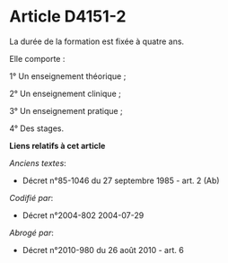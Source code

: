 # Article D4151-2

La durée de la formation est fixée à quatre ans.

Elle comporte :

1° Un enseignement théorique ;

2° Un enseignement clinique ;

3° Un enseignement pratique ;

4° Des stages.

**Liens relatifs à cet article**

_Anciens textes_:

  - Décret n°85-1046 du 27 septembre 1985 - art. 2 (Ab)

_Codifié par_:

  - Décret n°2004-802 2004-07-29

_Abrogé par_:

  - Décret n°2010-980 du 26 août 2010 - art. 6
